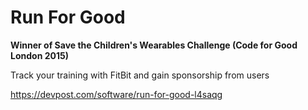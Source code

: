 # Run For Good

**Winner of Save the Children's Wearables Challenge (Code for Good London 2015)**

Track your training with FitBit and gain sponsorship from users

https://devpost.com/software/run-for-good-l4saqg
